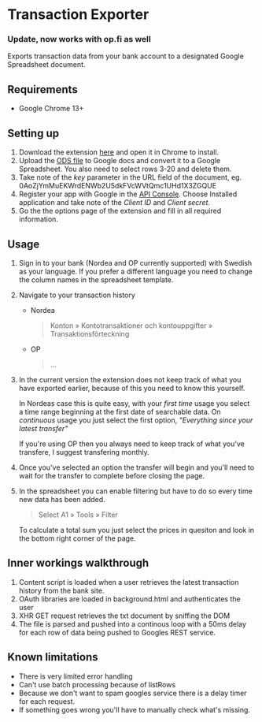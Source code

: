 # Transaction Exporter

### Update, now works with op.fi as well

Exports transaction data from your bank account to a designated Google
Spreadsheet document.

## Requirements
-   Google Chrome 13+

## Setting up

1.  Download the extension [here][crx] and open it in Chrome to install.
2.  Upload the [ODS file][] to Google docs and convert it to a Google Spreadsheet.
    You also need to select rows 3-20 and delete them.
3.  Take note of the *key* parameter in the URL field of the document,
    eg. 0AoZjYmMuEKWrdENWb2U5dkFVcWVtQmc1UHd1X3ZGQUE
4.  Register your app with Google in the [API Console][].
    Choose Installed application and take note of the *Client ID* and *Client secret*.
5.  Go the the options page of the extension and fill in all required information.

## Usage
1.  Sign in to your bank (Nordea and OP currently supported) with Swedish as
    your language. If you prefer a different language you need to change the column
    names in the spreadsheet template.
2.  Navigate to your transaction history
    -   Nordea
        
        > Konton » Kontotransaktioner och kontouppgifter » Transaktionsförteckning

    -   OP

        > ...

3.  In the current version the extension does not keep track of what you have exported
    earlier, because of this you need to know this yourself.

    In Nordeas case this is quite easy, with your *first time* usage you select a time
    range beginning at the first date of searchable data. On *continuous* usage you just 
    select the first option, *"Everything since your latest transfer"*

    If you're using OP then you always need to keep track of what you've transfere, I
    suggest transfering monthly.

4.  Once you've selected an option the transfer will begin and you'll need to wait for
    the transfer to complete before closing the page.

5.  In the spreadsheet you can enable filtering but have to do so every time new data has
    been added.

    > Select A1 » Tools » Filter

    To calculate a total sum you just select the prices in quesiton and look in the bottom
    right corner of the page.

[ODS file]: https://github.com/oxyc/Chrome-Extensions/raw/master/TransactionExporter/Template.ods
[crx]: https://github.com/oxyc/Chrome-Extensions/raw/master/TransactionExporter/TransactionExporter.crx
[Google Spreadsheet]: https://docs.google.com/spreadsheet/ccc?key=0AoZjYmMuEKWrdENWb2U5dkFVcWVtQmc1UHd1X3ZGQUE&hl=en_US#gid=0
[API Console]: https://code.google.com/apis/console/

## Inner workings walkthrough

1.  Content script is loaded when a user retrieves the latest transaction
    history from the bank site.
2.  OAuth libraries are loaded in background.html and authenticates the user
3.  XHR GET request retrieves the txt document by sniffing the DOM
4.  The file is parsed and pushed into a continous loop with a 50ms delay for each row
    of data being pushed to Googles REST service.

## Known limitations
-   There is very limited error handling
-   Can't use batch processing because of listRows
-   Because we don't want to spam googles service there is a delay timer for each
    request.
-   If something goes wrong you'll have to manually check what's missing.
